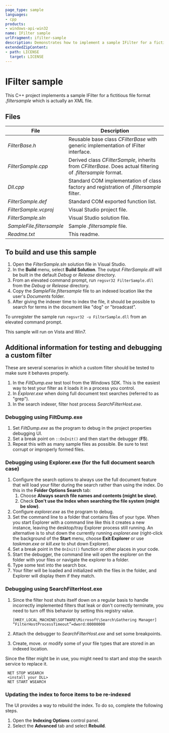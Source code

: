 ```yaml
---
page_type: sample
languages:
- cpp
products:
- windows-api-win32
name: IFilter sample
urlFragment: ifilter-sample
description: Demonstrates how to implement a sample IFilter for a fictitious file format .filtersample which is actually an XML file.
extendedZipContent:
- path: LICENSE
  target: LICENSE
---
```


# IFilter sample

This C++ project implements a sample IFilter for a fictitious file format *.filtersample* which is actually an XML file.

## Files

| File | Description | 
|------|-------------|
| *FilterBase.h* | Reusable base class *CFilterBase* with generic implementation of IFilter interface.|
| *FilterSample.cpp* | Derived class *CFilterSample*, inherits from *CFilterBase*. Does actual filtering of *.filtersample* format.|
| *Dll.cpp* | Standard COM implementation of class factory and registration of *.filtersample* filter. | 
| *FilterSample.def* | Standard COM exported function list. |
| *FilterSample.vcproj* | Visual Studio project file. |
| *FilterSample.sln* | Visual Studio solution file. |
| *SampleFile.filtersample* | Sample *.filtersample* file. |
| *Readme.txt* | This readme. |


## To build and use this sample

 1. Open the *FilterSample.sln* solution file in Visual Studio.
 1. In the **Build** menu, select **Build Solution**. The output *FilterSample.dll* will be built in the default *Debug* or *Release* directory.
 1. From an elevated command prompt, run `regsvr32 FilterSample.dll` from the *Debug* or *Release* directory.
 1. Copy the *SampleFile.filtersample* file to an indexed location like the user's *Documents* folder.
 1. After giving the indexer time to index the file, it should be possible to search for terms in the document like "dog" or "broadcast".

To unregister the sample run `regsvr32 -u FilterSample.dll` from an elevated command prompt.

This sample will run on Vista and Win7.

## Additional information for testing and debugging a custom filter

These are several scenarios in which a custom filter should be tested to make sure it behaves properly.

1. In the *FiltDump.exe* test tool from the Windows SDK.
   This is the easiest way to test your filter as it loads it in a process you control.
1. In *Explorer.exe* when doing full document text searches (referred to as "grep").
1. In the search indexer, filter host process *SearchFilterHost.exe*.

### Debugging using FiltDump.exe
1. Set *FiltDump.exe* as the program to debug in the project properties debugging UI.
1. Set a break point on `::OnInit()` and then start the debugger (**F5**).
1. Repeat this with as many sample files as possible. Be sure to test corrupt or improperly formed files.

### Debugging using Explorer.exe (for the full document search case)
1. Configure the search options to always use the full document feature that will
   load your filter during the search rather than using the index. Do this 
   in the **Folder Options Search** tab:
    1. Choose **Always search file names and contents (might be slow)**.
    1. Check **Don't use the Index when searching the file system (might be slow)**.
1. Configure *explorer.exe* as the program to debug.
1. Set the command line to a folder that contains files of your type. When you start Explorer with a command line like this it creates a new instance, leaving the 
   desktop/tray Explorer process still running. An alternative is to shut down the currently running *explorer.exe* (right-click the background of the **Start** menu, choose **Exit Explorer** or use *taskman.exe* or *kill.exe* to shut down Explorer).
1. Set a break point in the `OnInit()` function or other places in your code.
1. Start the debugger, the command line will open the explorer on the folder with your files or navigate the explorer to a folder.
1. Type some text into the search box.
1. Your filter will be loaded and initialized with the files in the folder, and Explorer will display them if they match.

### Debugging using SearchFilterHost.exe

1. Since the filter host shuts itself down on a regular basis to handle incorrectly implemented filters that leak or don't correctly terminate, you need to turn off this behavior by setting this registry value.
  
   `[HKEY_LOCAL_MACHINE\SOFTWARE\Microsoft\Search\Gathering Manager]
       “FilterHostProcessTimeout”=dword:00000000`
   
1. Attach the debugger to *SearchFilterHost.exe* and set some breakpoints.
1. Create, move. or modify some of your file types that are stored in an indexed location.

Since the filter might be in use, you might need to start and stop the 
search service to replace it.

     NET STOP WSEARCH
     <install your DLL>
     NET START WSEARCH
    
### Updating the index to force items to be re-indexed

The UI provides a way to rebuild the index. To do so, complete the following steps. 

1. Open the **Indexing Options** control panel.
1. Select the **Advanced** tab and select **Rebuild**.